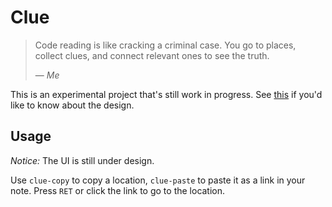 # Clue

> Code reading is like cracking a criminal case. You go to places,
> collect clues, and connect relevant ones to see the truth.
>
> &mdash; *Me*

This is an experimental project that's still work in progress. See
[this](https://github.com/AmaiKinono/citre/issues/20) if you'd like to
know about the design.

## Usage

*Notice:* The UI is still under design.

Use `clue-copy` to copy a location, `clue-paste` to paste it as a link
in your note. Press `RET` or click the link to go to the location.

<!-- Local Variables: -->
<!-- fill-column: 72 -->
<!-- sentence-end-double-space: nil -->
<!-- End: -->
